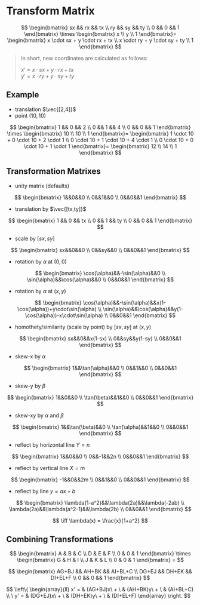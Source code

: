 # Transform Matrix

$$
\begin{bmatrix}
sx && rx && tx
\\
ry && sy && ty
\\
0 && 0 && 1
\end{bmatrix}
\times
\begin{bmatrix}
x
\\
y
\\
1
\end{bmatrix}=
\begin{bmatrix}
x \cdot sx + y \cdot rx + tx
\\
x \cdot ry + y \cdot sy + ty
\\
1
\end{bmatrix}
$$

> In short, new coordinates are calculated as follows:
>   
> $x' = x \cdot sx + y \cdot rx + tx$  
> $y' = x \cdot ry + y \cdot sy + ty$

## Example

- translation $\vec{[2,4]}$
- point $(10,10)$

$$
\begin{bmatrix}
1 && 0 && 2
\\
0 && 1 && 4
\\
0 && 0 && 1
\end{bmatrix}
\times
\begin{bmatrix}
10
\\
10
\\
1
\end{bmatrix}=
\begin{bmatrix}
1 \cdot 10 + 0 \cdot 10 + 2 \cdot 1
\\
0 \cdot 10 + 1 \cdot 10 + 4 \cdot 1
\\
0 \cdot 10 + 0 \cdot 10 + 1 \cdot 1
\end{bmatrix}=
\begin{bmatrix}
12
\\
14
\\
1
\end{bmatrix}
$$

## Transformation Matrixes

- unity matrix (defaults)

 $$
 \begin{bmatrix}
 1&&0&&0
 \\
 0&&1&&0
 \\
 0&&0&&1
 \end{bmatrix}
 $$

- translation by $\vec{[tx,ty]}$

$$
\begin{bmatrix}
1 && 0 && tx
\\
0 && 1 && ty
\\
0 && 0 && 1
\end{bmatrix}
$$

- scale by $[sx,sy]$

$$
\begin{bmatrix}
sx&&0&&0
\\
0&&sy&&0
\\
0&&0&&1
\end{bmatrix}
$$

- rotation by $\alpha$ at $(0,0)$

$$
\begin{bmatrix}
\cos(\alpha)&&-\sin(\alpha)&&0
\\
\sin(\alpha)&&\cos(\alpha)&&0
\\
0&&0&&1
\end{bmatrix}
$$

- rotation by $\alpha$ at $(x,y)$

$$
\begin{bmatrix}
\cos(\alpha)&&-\sin(\alpha)&&x(1-\cos(\alpha))+y\cdot\sin(\alpha)
\\
\sin(\alpha)&&\cos(\alpha)&&y(1-\cos(\alpha))-x\cdot\sin(\alpha)
\\
0&&0&&1
\end{bmatrix}
$$

- homothety/similarity (scale by point) by $[sx,sy]$ at $(x,y)$

$$
\begin{bmatrix}
sx&&0&&x(1-sx)
\\
0&&sy&&y(1-sy)
\\
0&&0&&1
\end{bmatrix}
$$

- skew-x by $\alpha$

$$
\begin{bmatrix}
1&&\tan(\alpha)&&0
\\
0&&1&&0
\\
0&&0&&1
\end{bmatrix}
$$

- skew-y by $\beta$

$$
\begin{bmatrix}
1&&0&&0
\\
\tan(\beta)&&1&&0
\\
0&&0&&1
\end{bmatrix}
$$

- skew-xy by $\alpha$ and $\beta$

$$
\begin{bmatrix}
1&&\tan(\beta)&&0
\\
\tan(\alpha)&&1&&0
\\
0&&0&&1
\end{bmatrix}
$$

- reflect by horizontal line $Y=n$

$$
\begin{bmatrix}
1&&0&&0
\\
0&&-1&&2n
\\
0&&0&&1
\end{bmatrix}
$$

- reflect by vertical line $X=m$

$$
\begin{bmatrix}
-1&&0&&2m
\\
0&&1&&0
\\
0&&0&&1
\end{bmatrix}
$$

- reflect by line $y=ax+b$

$$
\begin{bmatrix}
\lambda(1-a^2)&&\lambda(2a)&&\lambda(-2ab)
\\
\lambda(2a)&&\lambda(a^2-1)&&\lambda(2b)
\\
0&&0&&1
\end{bmatrix}
$$

$$
\iff
\lambda(x) = \frac{x}{1+a^2}
$$

## Combining Transformations

$$
\begin{bmatrix}
A & B & C
\\
D & E & F
\\
0 & 0 & 1
\end{bmatrix}
\times
\begin{bmatrix}
G & H & I
\\
J & K & L
\\
0 & 0 & 1
\end{bmatrix} =
$$

$$
\begin{bmatrix}
AG+BJ && AH+BK && AI+BL+C
\\
DG+EJ && DH+EK && DI+EL+F
\\
0 && 0 && 1
\end{bmatrix}
$$

$$
\left\\{
\begin{array}{ll}
x' = & (AG+BJ)x\ +
\\
& (AH+BK)y\ +
\\
& (AI+BL+C)
\\\ \\
y' = & (DG+EJ)x\ +
\\
& (DH+EK)y\ +
\\
& (DI+EL+F)
\end{array}
\right.
$$
